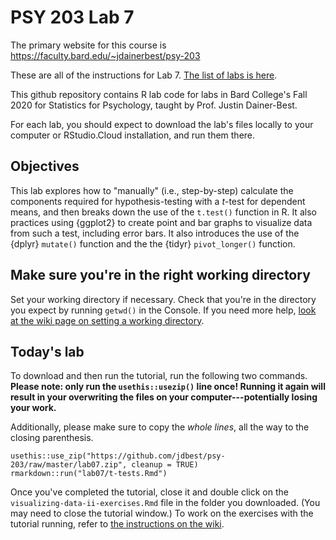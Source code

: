 # PSY 203 Lab 7

The primary website for this course is <https://faculty.bard.edu/~jdainerbest/psy-203>

These are all of the instructions for Lab 7. [The list of labs is here](../../.).

This github repository contains R lab code for labs in Bard College's Fall 2020 for Statistics for Psychology, taught by Prof. Justin Dainer-Best. 

For each lab, you should expect to download the lab's files locally to your computer or RStudio.Cloud installation, and run them there. 

## Objectives

This lab explores how to "manually" (i.e., step-by-step) calculate the components required for hypothesis-testing with a *t*-test for dependent means, and then breaks down the use of the `t.test()` function in R. It also practices using {ggplot2} to create point and bar graphs to visualize data from such a test, including error bars. It also introduces the use of the {dplyr} `mutate()` function and the the {tidyr} `pivot_longer()` function. 

## Make sure you're in the right working directory

Set your working directory if necessary. Check that you're in the directory you expect by running `getwd()` in the Console. If you need more help, [look at the wiki page on setting a working directory](../../wiki/setting-a-working-directory). 

## Today's lab

To download and then run the tutorial, run the following two commands. **Please note: only run the `usethis::usezip()` line once! Running it again will result in your overwriting the files on your computer---potentially losing your work.**

Additionally, please make sure to copy the *whole lines*, all the way to the closing parenthesis.

```
usethis::use_zip("https://github.com/jdbest/psy-203/raw/master/lab07.zip", cleanup = TRUE)
rmarkdown::run("lab07/t-tests.Rmd")
```

Once you've completed the tutorial, close it and double click on the `visualizing-data-ii-exercises.Rmd` file in the folder you downloaded. (You may need to close the tutorial window.) To work on the exercises with the tutorial running, refer to [the instructions on the wiki](../../wiki/Run-a-tutorial-and-exercise-simultaneously).